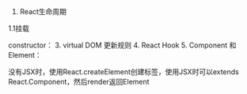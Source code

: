 1. React生命周期

1.1挂载

constructor：
3. virtual DOM 更新规则
4. React Hook
5. Component 和 Element：
<p>
没有JSX时，使用React.createElement创建标签，使用JSX时可以extends React.Component，然后render返回Element
</p>
